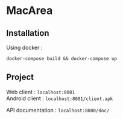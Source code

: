 # MacArea
## Installation

Using docker :

```
docker-compose build && docker-compose up
```

## Project

Web client : `localhost:8081`  
Android client : `localhost:8081/client.apk`
  
  
API documentation : `localhost:8080/doc/`
